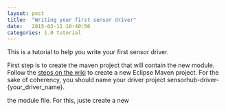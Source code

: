 ```yaml
---
layout: post
title:  "Writing your first sensor driver"
date:   2015-03-11 10:40:56
categories: 1.0 tutorial
---
```


This is a tutorial to help you write your first sensor driver.

First step is to create the maven project that will contain the new module. Follow the [steps on the wiki](https://github.com/sensiasoft/sensorhub/wiki/Adding-new-modules) to create a new Eclipse Maven project. For the sake of coherency, you should name your driver project sensorhub-driver-{your_driver_name}.

the module file. For this, juste create a new 
